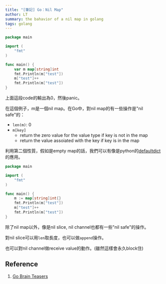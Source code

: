 ```yaml
---
title: "[筆記] Go：Nil Map"
author: LT
summary: the bahavior of a nil map in golang
tags: golang
---
```



```go
package main

import (
	"fmt"
)

func main() {
	var m map[string]int
	fmt.Println(m["test"])
	m["test"]++
	fmt.Println(m["test"])
}
```

上面這段code的輸出為0，然後panic。

在這個例子，m是一個nil map。在Go中，對nil map的有一些操作是"nil safe"的：

  - `len(m)`: 0
  - `m[key]`
    - return the zero value for the value type if key is not in the map
    - return the value assoiated with the key if key is in the map

利用第二個性質，假如是empty map的話，我們可以有像是python的[defaultdict](https://docs.python.org/3/library/collections.html#collections.defaultdict)的應用。

```go
package main

import (
	"fmt"
)

func main() {
	m := map[string]int{}
	fmt.Println(m["test"])
	m["test"]++
	fmt.Println(m["test"])
}
```

除了nil map以外，像是nil slice, nil channel也都有一些"nil safe"的操作。

對nil slice可以用`len`取長度，也可以做`append`操作。

也可以對nil channel做receive value的動作。(雖然這樣會永久block住)


## Reference
1. [Go Brain Teasers](https://pragprog.com/titles/d-gobrain/go-brain-teasers/)